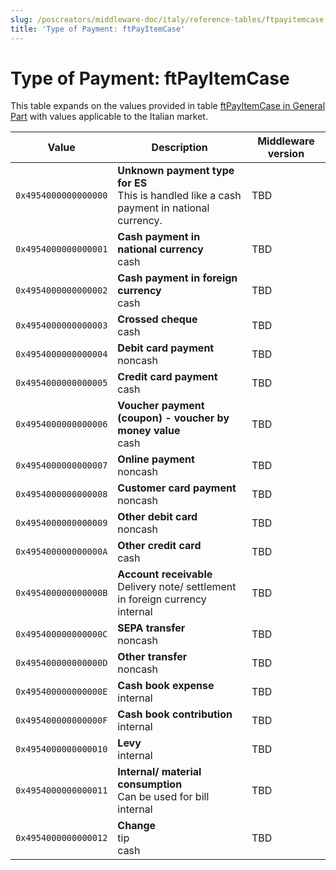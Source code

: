 ```yaml
---
slug: /poscreators/middleware-doc/italy/reference-tables/ftpayitemcase
title: 'Type of Payment: ftPayItemCase'
---
```


# Type of Payment: ftPayItemCase

This table expands on the values provided in table [ftPayItemCase in General Part](../../general/reference-tables/reference-tables.md#type-of-payment-ftpayitemcase) with values applicable to the Italian market.

| **Value**            | **Description**                                                                                | **Middleware version** |
| -------------------- | ---------------------------------------------------------------------------------------------- | ---------------------- |
| `0x4954000000000000` | **Unknown payment type for ES**<br />This is handled like a cash payment in national currency. | TBD                    |
| `0x4954000000000001` | **Cash payment in national currency**<br />cash                                                | TBD                    |
| `0x4954000000000002` | **Cash payment in foreign currency**<br />cash                                                 | TBD                    |
| `0x4954000000000003` | **Crossed cheque**<br />cash                                                                   | TBD                    |
| `0x4954000000000004` | **Debit card payment**<br />noncash                                                            | TBD                    |
| `0x4954000000000005` | **Credit card payment**<br />cash                                                              | TBD                    |
| `0x4954000000000006` | **Voucher payment (coupon) - voucher by money value**<br />cash                                | TBD                    |
| `0x4954000000000007` | **Online payment**<br />noncash                                                                | TBD                    |
| `0x4954000000000008` | **Customer card payment**<br />noncash                                                         | TBD                    |
| `0x4954000000000009` | **Other debit card**<br />noncash                                                              | TBD                    |
| `0x495400000000000A` | **Other credit card**<br />cash                                                                | TBD                    |
| `0x495400000000000B` | **Account receivable**<br />Delivery note/ settlement in foreign currency<br />internal        | TBD                    |
| `0x495400000000000C` | **SEPA transfer**<br />noncash                                                                 | TBD                    |
| `0x495400000000000D` | **Other transfer**<br />noncash                                                                | TBD                    |
| `0x495400000000000E` | **Cash book expense**<br />internal                                                            | TBD                    |
| `0x495400000000000F` | **Cash book contribution**<br />internal                                                       | TBD                    |
| `0x4954000000000010` | **Levy**<br />internal                                                                         | TBD                    |
| `0x4954000000000011` | **Internal/ material consumption**<br />Can be used for bill<br />internal                     | TBD                    |
| `0x4954000000000012` | **Change**<br />tip<br />cash                                                                  | TBD                    |